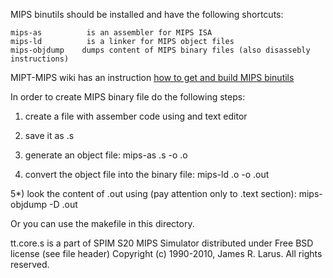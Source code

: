 MIPS binutils should be installed and have the following shortcuts:

    mips-as          is an assembler for MIPS ISA
    mips-ld          is a linker for MIPS object files
    mips-objdump    dumps content of MIPS binary files (also disassebly instructions)

MIPT-MIPS wiki has an instruction [how to get and build MIPS binutils](https://github.com/MIPT-ILab/mipt-mips/wiki/MIPS-binutils)

In order to create MIPS binary file do the following steps:

   1) create a file with assember code using and text editor
   2) save it as <test name>.s
   3) generate an object file:
          mips-as <test name>.s -o <test name>.o

   4) convert the object file into the binary file:
          mips-ld  <test name>.o -o  <test name>.out

   5*) look the content of <test name>.out using (pay attention only to .text section):
          mips-objdump -D <test name>.out

Or you can use the makefile in this directory.

tt.core.s is a part of SPIM S20 MIPS Simulator distributed under Free BSD license (see file header)
Copyright (c) 1990-2010, James R. Larus. All rights reserved.


